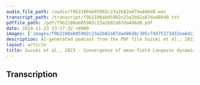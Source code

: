 ```yaml
---
audio_file_path: /audio/f9b2180ab05902c23a2b82a87da486d0.wav
transcript_path: /transcript/f9b2180ab05902c23a2b82a87da486d0.txt
pdffile_path: /pdf/f9b2180ab05902c23a2b82a87da486d0.pdf
date: 2024-11-23 23:17:32 +0900
images: ['images/f9b2180ab05902c23a2b82a87da486d0/305c7dd75173432ea6dc3e67e021e134bbb2cd01b84b79687d825484c95e61d5.jpg']
description: AI-generated podcast from the PDF file Suzuki et al., 2023 - Convergence of mean-field Langevin dynamics Time and space discretization, stochastic gradient, and variance reduction_JP / f9b2180ab05902c23a2b82a87da486d0
layout: article
title: Suzuki et al., 2023 - Convergence of mean-field Langevin dynamics Time and space discretization, stochastic gradient, and variance reduction_JP
---
```


## Transcription





